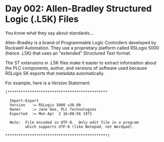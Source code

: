 # Day 002: Allen-Bradley Structured Logic (.L5K) Files

You know what they say about standards....

Allen-Bradley is a brand of Programmable Logic Controllers developed by Rockwell Automation.
They use a proprietary platform called RSLogix 5000 (hence .L5K) that uses an "extended"
Structured Text format.

The ST extensions in .L5K files make it easier to extract information about the PLC components,
author, and versions of software used because RSLogix 5K exports that metadata automatically.

For example, here is a Version Statement:

```
(*********************************************

  Import-Export
  Version   := RSLogix 5000 v30.00
  Owner     := Jane Doe, PLC Technologies
  Exported  := Mon Apr  2 16:08:56 1971

  Note:  File encoded in UTF-8.  Only edit file in a program 
         which supports UTF-8 (like Notepad, not Wordpad).

**********************************************)
```


